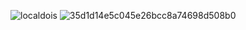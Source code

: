 
![localdois](https://github.com/Isabellacostagonzalez/desafi01-dnc/assets/159203446/54841c1b-e1de-4b23-bdb0-a70a01b49028)
![35d1d14e5c045e26bcc8a74698d508b0](https://github.com/Isabellacostagonzalez/desafi01-dnc/assets/159203446/96ddb7a6-4239-4a69-b4a9-f52ef1c86f80)
